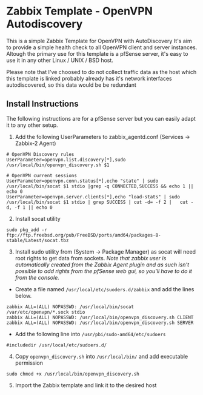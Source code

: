 # Zabbix Template - OpenVPN Autodiscovery

This is a simple Zabbix Template for OpenVPN with AutoDiscovery
It's aim to provide a simple health check to all OpenVPN client and server instances. Altough the primary use for this template is a pfSense server, it's easy to use it in any other Linux / UNIX / BSD host.

Please note that I've choosed to do not collect traffic data as the host which this template is linked probably already has it's network interfaces autodiscovered, so this data would be be redundant


## Install Instructions 
The following instructions are for a pfSense server but you can easily adapt it to any other setup.

1.  Add the following UserParameters to zabbix_agentd.conf (Services -> Zabbix-2 Agent)
  ```
# OpenVPN Discovery rules
UserParameter=openvpn.list.discovery[*],sudo /usr/local/bin/openvpn_discovery.sh $1

# OpenVPN current sessions
UserParameter=openvpn.conn.status[*],echo "state" | sudo /usr/local/bin/socat $1 stdio |grep -q CONNECTED,SUCCESS && echo 1 || echo 0
UserParameter=openvpn.server.clients[*],echo "load-stats" | sudo /usr/local/bin/socat $1 stdio | grep SUCCESS | cut -d= -f 2 |   cut -d, -f 1 || echo 0
  ```

2. Install socat utility
  ```
sudo pkg_add -r ftp://ftp.freebsd.org/pub/FreeBSD/ports/amd64/packages-8-stable/Latest/socat.tbz
  ```

3. Install sudo utility from (System -> Package Manager) as socat will need root rights to get data from sockets.
_Note that zabbix user is automatically created from the Zabbix Agent plugin and as such isn't possible to add rights from the pfSense web gui, so you'll have to do it from the console._
  * Create a file named `/usr/local/etc/suoders.d/zabbix` and add the lines below.
  ```
zabbix ALL=(ALL) NOPASSWD: /usr/local/bin/socat /var/etc/openvpn/*.sock stdio
zabbix ALL=(ALL) NOPASSWD: /usr/local/bin/openvpn_discovery.sh CLIENT
zabbix ALL=(ALL) NOPASSWD: /usr/local/bin/openvpn_discovery.sh SERVER
  ```
  * Add the following line into `/usr/pbi/sudo-amd64/etc/sudoers`
  ```
#includedir /usr/local/etc/sudoers.d/
  ```

4. Copy `openvpn_discovery.sh` into `/usr/local/bin/` and add executable permission
  ```
sudo chmod +x /usr/local/bin/openvpn_discovery.sh
  ```

5. Import the Zabbix template and link it to the desired host
